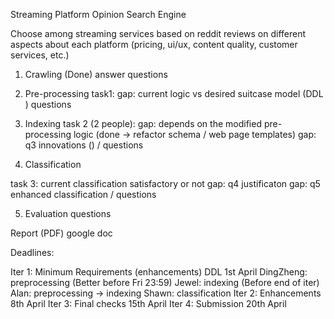 Streaming Platform Opinion Search Engine

Choose among streaming services based on reddit reviews on different aspects about each platform (pricing, ui/ux, content quality, customer services, etc.)



1. Crawling (Done)
answer questions

2. Pre-processing
task1: gap: current logic vs desired suitcase model (DDL )
questions

3. Indexing
task 2 (2 people): gap: depends on the modified pre-processing logic (done -> refactor schema / web page templates)
gap: q3 innovations () /
questions

4. Classification

task 3: current classification satisfactory or not
gap: q4 justificaton
gap: q5 enhanced classification /
questions

5. Evaluation
questions

Report (PDF) google doc

Deadlines:

Iter 1: Minimum Requirements (enhancements) DDL 1st April
DingZheng: preprocessing (Better before Fri 23:59)
Jewel: indexing (Before end of iter)
Alan: preprocessing -> indexing
Shawn: classification
Iter 2: Enhancements 8th April
Iter 3: Final checks 15th April
Iter 4: Submission 20th April